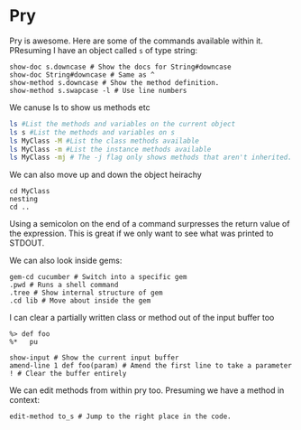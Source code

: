 # Pry

Pry is awesome. Here are some of the commands available within it. PResuming I have an object called `s` of type string:

````
show-doc s.downcase # Show the docs for String#downcase
show-doc String#downcase # Same as ^
show-method s.downcase # Show the method definition.
show-method s.swapcase -l # Use line numbers
````

We canuse ls to show us methods etc
````sh
ls #List the methods and variables on the current object
ls s #List the methods and variables on s
ls MyClass -M #List the class methods available
ls MyClass -m #List the instance methods available
ls MyClass -mj # The -j flag only shows methods that aren't inherited.
````

We can also move up and down the object heirachy

    cd MyClass
    nesting
    cd ..

Using a semicolon on the end of a command surpresses the return value of the expression. This is great if we only want to see what was printed to STDOUT.

We can also look inside gems:
````shell
gem-cd cucumber # Switch into a specific gem
.pwd # Runs a shell command
.tree # Show internal structure of gem
.cd lib # Move about inside the gem
````

I can clear a partially written class or method out of the input buffer too

    %> def foo
    %*   pu

    show-input # Show the current input buffer
    amend-line 1 def foo(param) # Amend the first line to take a parameter
    ! # Clear the buffer entirely

We can edit methods from within pry too. Presuming we have a method in context:

    edit-method to_s # Jump to the right place in the code.



